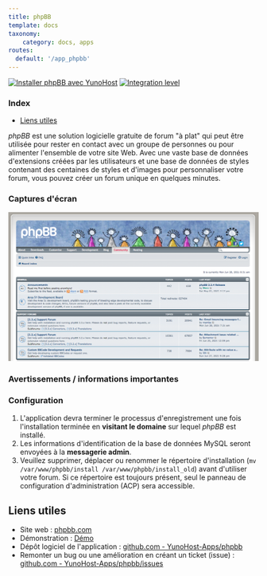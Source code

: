 ```yaml
---
title: phpBB
template: docs
taxonomy:
    category: docs, apps
routes:
  default: '/app_phpbb'
---
```


[![Installer phpBB avec YunoHost](https://install-app.yunohost.org/install-with-yunohost.svg)](https://install-app.yunohost.org/?app=phpbb) [![Integration level](https://dash.yunohost.org/integration/phpbb.svg)](https://dash.yunohost.org/appci/app/phpbb)

### Index

- [Liens utiles](#liens-utiles)

*phpBB* est une solution logicielle gratuite de forum "à plat" qui peut être utilisée pour rester en contact avec un groupe de personnes ou pour alimenter l'ensemble de votre site Web. Avec une vaste base de données d'extensions créées par les utilisateurs et une base de données de styles contenant des centaines de styles et d'images pour personnaliser votre forum, vous pouvez créer un forum unique en quelques minutes.

### Captures d'écran

![Capture d'écran de phpBB](https://github.com/YunoHost-Apps/phpbb_ynh/blob/master/doc/screenshots/screenshot.png)

### Avertissements / informations importantes

### Configuration

1. L'application devra terminer le processus d'enregistrement une fois l'installation terminée en **visitant le domaine** sur lequel *phpBB* est installé.
1. Les informations d'identification de la base de données MySQL seront envoyées à la **messagerie admin**.
1. Veuillez supprimer, déplacer ou renommer le répertoire d'installation (`mv /var/www/phpbb/install /var/www/phpbb/install_old`) avant d'utiliser votre forum. Si ce répertoire est toujours présent, seul le panneau de configuration d'administration (ACP) sera accessible.

## Liens utiles

+ Site web : [phpbb.com](https://www.phpbb.com/)
+ Démonstration : [Démo](https://www.phpbb.com/demo/)
+ Dépôt logiciel de l'application : [github.com - YunoHost-Apps/phpbb](https://github.com/YunoHost-Apps/phpbb_ynh)
+ Remonter un bug ou une amélioration en créant un ticket (issue) : [github.com - YunoHost-Apps/phpbb/issues](https://github.com/YunoHost-Apps/phpbb_ynh/issues)
